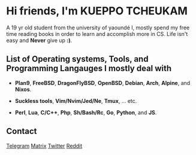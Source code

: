 # Hi friends, I'm KUEPPO TCHEUKAM
A 19 yr old student from the university of yaoundé I, mostly spend my free time reading books in order to learn and accomplish more in CS. Life isn't easy and **Never** give up **:)**.

## List of Operating systems, Tools, and Programming Langauges I mostly deal with

- **Plan9**, **FreeBSD**, **DragonFlyBSD**, **OpenBSD**, **Debian**, **Arch**, **Alpine**, and **Nixos**.

- **Suckless tools**, **Vim/Nvim/Jed/Ne**, **Tmux**, ... etc.

- **Perl**, **Lua**, **C/C++**, **Php**, **Sh/Bash/Rc**, **Go**, **Python**, and **JS**.
## Contact
[Telegram](https://t.me/kueppo)   [Matrix](soon)     [Twitter](soon)     [Reddit](soon)
